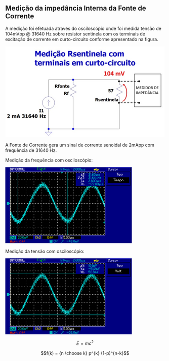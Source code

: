## Medição da impedância Interna da Fonte de Corrente

A medição foi efetuada através do osciloscópio onde foi
medida tensão de 104mVpp @ 31640 Hz sobre resistor sentinela com os 
terminais de excitação de corrente em curto-circuito conforme apresentado na figura.

![](Med_Rsent_Terminais_curto.jpg)

A Fonte de Corrente gera um sinal de corrente senoidal de
2mApp com frequência de 31640 Hz.

Medição da frequência com osciloscópio:

![](Frequencia_de_excitacao.jpg)

Medição da tensão com osciloscópio:

![](Amplitude_Rsentinela_mais_curto.jpg)


$$
E = mc^2
$$

$$f(k) = {n \choose k} p^{k} (1-p)^{n-k}$$
